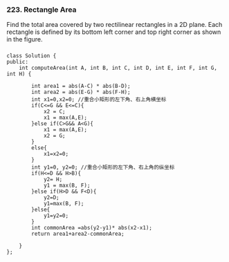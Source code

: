 ### 223. Rectangle Area

Find the total area covered by two rectilinear rectangles in a 2D plane.
Each rectangle is defined by its bottom left corner and top right corner as shown in the figure.

###
```
class Solution {
public:
    int computeArea(int A, int B, int C, int D, int E, int F, int G, int H) {
        
        int area1 = abs(A-C) * abs(B-D);
        int area2 = abs(E-G) * abs(F-H);
        int x1=0,x2=0; //重合小矩形的左下角、右上角横坐标
        if(C<=G && E<=C){
            x2 = C;
            x1 = max(A,E);
        }else if(C>G&& A<G){
            x1 = max(A,E);
            x2 = G;
        }
        else{
            x1=x2=0;
        }
        int y1=0, y2=0; //重合小矩形的左下角、右上角的纵坐标
        if(H<=D && H>B){
            y2= H;
            y1 = max(B, F);
        }else if(H>D && F<D){
            y2=D;
            y1=max(B, F);
        }else{
            y1=y2=0;
        }
        int commonArea =abs(y2-y1)* abs(x2-x1);
        return area1+area2-commonArea;
        
    }
};
```
